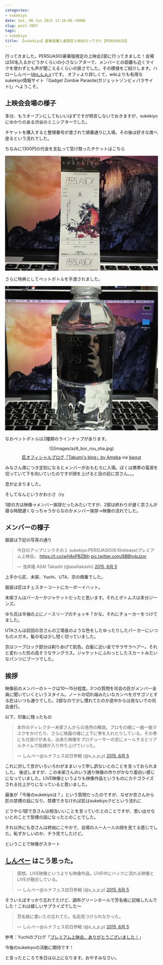 ```yaml
---
categories:
- sukekiyo
date: Sat, 06 Jun 2015 12:16:06 +0000
slug: post-7897
tags:
- sukekiyo
title: 【sukekiyo】豪華版購入者限定上映会行ってきた【PERSUASIO】
---
```


行ってきました。PERSUASIO豪華版限定の上映会2部に行ってきました！会場は50名入るかどうかくらいの小さなシアターで、メンバーとの距離も近くマイクを使わずとも声が聞こえるくらいの狭さでした。その模様をご紹介します。<!--more-->ハローしんぺー(<a href="https://twitter.com/s_s_p_y" target="_blank">@s_s_p_y</a> )です。
オフィより詳しくて、wikiよりも有用なsukekiyo情報サイト「Gadget Zombie Parasite(ガジェットゾンビィパラサイト)」へようこそ。

<h2>上映会会場の様子</h2>

多分、もうオープンにしてもいいはずですが明言しないでおきますが、sukekiyoにゆかりのある渋谷のミニシアターでした。

チケットを購入すると整理番号が渡されて順番通りに入場。その後は好きな席へ座るという流れでした。

ちなみに1300円の代金を支払って受け取ったチケットはこちら

![](images/IIMG_7223.jpg)

さらに特典としてペットボトルを手渡されました。

![](images/Isukekiyo_petbotle.jpg)

なおペットボトルは2種類のラインナップがあります。

<div class="kwout" style="text-align: center;">![](images/az8_bor_rou_sha.jpg)<map id="map_wsuf5az8" name="map_wsuf5az8"><area coords="0,522,398,530" href="http://ameblo.jp/takumixofficial/image-12035378300-13328338226.html" alt="" shape="rect" /></map><p style="margin-top: 10px; text-align: center;"><a href="http://ameblo.jp/takumixofficial/">匠オフィシャルブログ「Takumi's blog」by Ameba</a> via <a href="http://kwout.com/quote/wsuf5az8">kwout</a></p></div>


みなさん席につき定刻になるとメンバーがおもむろに入場。ぼくは携帯の電源を切っていて下を向いていたのですが顔を上げると目の前に京さん。。。

息が止まりました。

そしてなんというかお小さ（ry

1部の方は映像→メンバー挨拶だったみたいですが、2部は終わりが遅く京さんが寝る時間遅くなっちゃうからなのかメンバー挨拶→映像の流れでした。

<h2>メンバーの様子</h2>

服装は下記の写真の通り
<blockquote class="twitter-tweet" lang="ja"><p lang="ja" dir="ltr">今日のアップリンクその１&#10;&#10;sukekiyo:PERSUASIO(6.10release)プレミアム上映会。&#10;&#10;<a href="https://t.co/wHAnPBZBih">https://t.co/wHAnPBZBih</a> <a href="http://t.co/8BBhvbJzor">pic.twitter.com/8BBhvbJzor</a></p>&mdash; 浅井隆 ASAI Takashi (@asaitakashi) <a href="https://twitter.com/asaitakashi/status/606823833719341056">2015, 6月 5</a></blockquote>
<script async src="//platform.twitter.com/widgets.js" charset="utf-8"></script>

上手から匠、未架、Yuchi、UTA、京の順番でした。

服装は匠はチェスターコートにカーボーイハット。

未架さんはパーカーかジャケットだったと思います。それとボトムスは多分ジーンズ。

ゆち氏は半袖の上にノースリーブのチョッキ？かな。それにチョーカーをつけてました。

UTAさんは前回の京さんの工場長のような色をしたゆったりしたパーカーにいつものメガネ。髪の毛は少し短く切っていました。

京はツーブロック部分は剃りあげて肌色。白髪に近い金でサラサラヘアー。それと変わった形の高そうなサングラス。ジャケットにふわっとしたスカートみたいなパンツにブーツでした。

<h2>挨拶</h2>

映像前のメンバーのトークは10〜15分程度。3つの質問を司会の匠がメンバー全員に聞いていくというスタイル。ノートの切れ端みたいなカンペをガサゴソとする匠はいつも通りでした。2部なので少し慣れてたのか途中からは見ないでの司会進行。

以下、印象に残ったもの

<blockquote class="twitter-tweet" lang="ja"><p lang="ja" dir="ltr">本作のディレクター未架さんからの見所の解説。プロモの様に一曲一曲マスクをかけたり、さらに映画の様に上下に帯を入れたりしている。その帯にも仕掛けがある。出来た映像をプロデューサーの京にメールするとリアルタイムで指摘が入り作り上げていった。</p>&mdash; しんぺー@ルナフェス初日参戦 (@s_s_p_y) <a href="https://twitter.com/s_s_p_y/status/606821918696599552">2015, 6月 5</a></blockquote>
<script async src="//platform.twitter.com/widgets.js" charset="utf-8"></script>

これに対して京がいろいろわがままいって申し訳ないとのことを言っておられました。
後述しますが、この未架さんのいう通り映像の作りがかなり面白い感じになっていました。LIVE映像というよりも映像作品というものにカテゴライズされる仕上がりになっていると思いました。

最後が「今後のsukekiyoは？」という質問だったのですが、なぜか京さんから匠の禁煙の話になり、禁煙できなければ匠はsukekiyoクビという流れに

どうやら1部で京さんは相当いいことを言っていたとのことですが、思い出せないとのことで禁煙の話になったとのことでした。

それ以外にも京さんは終始にこやかで、会場の人一人一人の顔を見てる感じでした。恥ずかしいのか、チラ見でしたけど。

ということで映像がスタート


<h2><a href="https://twitter.com/s_s_p_y" target="_blank">しんぺー</a> はこう思った。</h2>

<blockquote class="twitter-tweet" lang="ja"><p lang="ja" dir="ltr">感想。LIVE映像というよりも映像作品。LIVE中にバックに流れる映像とLIVEが融合している。</p>&mdash; しんぺー@ルナフェス初日参戦 (@s_s_p_y) <a href="https://twitter.com/s_s_p_y/status/606822422235381760">2015, 6月 5</a></blockquote>
<script async src="//platform.twitter.com/widgets.js" charset="utf-8"></script>

そういえばすっかり忘れてたけど、調布グリーンホールで芳名帳に記帳したんでした！これは嬉しいサプライズでした〜
<blockquote class="twitter-tweet" lang="ja"><p lang="ja" dir="ltr">芳名帳に書いたの忘れてた。名前見つけられなかった。</p>&mdash; しんぺー@ルナフェス初日参戦 (@s_s_p_y) <a href="https://twitter.com/s_s_p_y/status/606810447212244993">2015, 6月 5</a></blockquote>
<script async src="//platform.twitter.com/widgets.js" charset="utf-8"></script>


参考：Yuchiのブログ「<a href="http://ameblo.jp/yuchi-bassist/entry-12035706119.html">プレミアム上映会、ありがとうございました！</a>」


今後のsukekiyoの活動に期待です！

と言ったところで本日は以上になります。おやすみなさい。